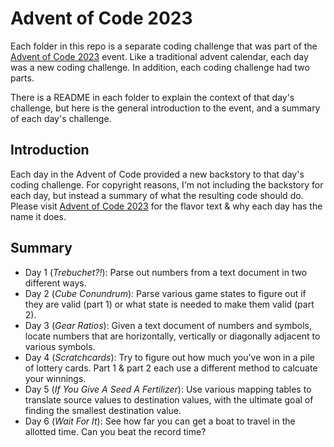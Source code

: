 # Advent of Code 2023

Each folder in this repo is a separate coding challenge that was part of the [Advent of Code 2023](https://adventofcode.com) event. Like a traditional advent calendar, each day was a new coding challenge. In addition, each coding challenge had two parts.

There is a README in each folder to explain the context of that day's challenge, but here is the general introduction to the event, and a summary of each day's challenge.

## Introduction

Each day in the Advent of Code provided a new backstory to that day's coding challenge. For copyright reasons, I'm not including the backstory for each day, but instead a summary of what the resulting code should do. Please visit [Advent of Code 2023](https://adventofcode.com) for the flavor text & why each day has the name it does.

## Summary

* Day 1 (*Trebuchet?!*): Parse out numbers from a text document in two different ways.
* Day 2 (*Cube Conundrum*): Parse various game states to figure out if they are valid (part 1) or what state is needed to make them valid (part 2).
* Day 3 (*Gear Ratios*): Given a text document of numbers and symbols, locate numbers that are horizontally, vertically or diagonally adjacent to various symbols.
* Day 4 (*Scratchcards*): Try to figure out how much you've won in a pile of lottery cards. Part 1 & part 2 each use a different method to calcuate your winnings.
* Day 5 (*If You Give A Seed A Fertilizer*): Use various mapping tables to translate source values to destination values, with the ultimate goal of finding the smallest destination value.
* Day 6 (*Wait For It*): See how far you can get a boat to travel in the allotted time. Can you beat the record time?